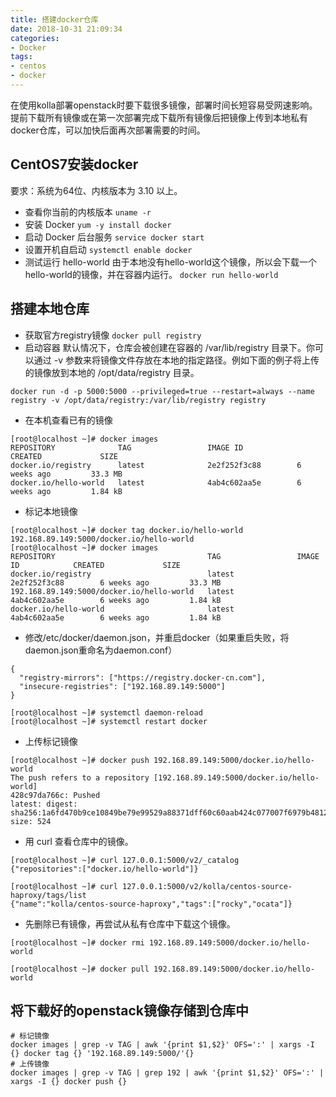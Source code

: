 ```yaml
---
title: 搭建docker仓库
date: 2018-10-31 21:09:34
categories:
- Docker
tags:
- centos
- docker
---
```

在使用kolla部署openstack时要下载很多镜像，部署时间长短容易受网速影响。提前下载所有镜像或在第一次部署完成下载所有镜像后把镜像上传到本地私有docker仓库，可以加快后面再次部署需要的时间。
<!-- more -->
## CentOS7安装docker
要求：系统为64位、内核版本为 3.10 以上。
- 查看你当前的内核版本
`uname -r`
- 安装 Docker
`yum -y install docker`
- 启动 Docker 后台服务
`service docker start`
- 设置开机自启动
`systemctl enable docker`
- 测试运行 hello-world
由于本地没有hello-world这个镜像，所以会下载一个hello-world的镜像，并在容器内运行。
`docker run hello-world`

## 搭建本地仓库
- 获取官方registry镜像
`docker pull registry`
- 启动容器
默认情况下，仓库会被创建在容器的 /var/lib/registry 目录下。你可以通过 -v 参数来将镜像文件存放在本地的指定路径。例如下面的例子将上传的镜像放到本地的 /opt/data/registry 目录。
```
docker run -d -p 5000:5000 --privileged=true --restart=always --name registry -v /opt/data/registry:/var/lib/registry registry
```
- 在本机查看已有的镜像
```
[root@localhost ~]# docker images
REPOSITORY              TAG                 IMAGE ID            CREATED             SIZE
docker.io/registry      latest              2e2f252f3c88        6 weeks ago         33.3 MB
docker.io/hello-world   latest              4ab4c602aa5e        6 weeks ago         1.84 kB
```
- 标记本地镜像
```
[root@localhost ~]# docker tag docker.io/hello-world 192.168.89.149:5000/docker.io/hello-world
[root@localhost ~]# docker images
REPOSITORY                                  TAG                 IMAGE ID            CREATED             SIZE
docker.io/registry                          latest              2e2f252f3c88        6 weeks ago         33.3 MB
192.168.89.149:5000/docker.io/hello-world   latest              4ab4c602aa5e        6 weeks ago         1.84 kB
docker.io/hello-world                       latest              4ab4c602aa5e        6 weeks ago         1.84 kB
```
- 修改/etc/docker/daemon.json，并重启docker（如果重启失败，将daemon.json重命名为daemon.conf）
```
{
  "registry-mirrors": ["https://registry.docker-cn.com"],
  "insecure-registries": ["192.168.89.149:5000"]
}

[root@localhost ~]# systemctl daemon-reload 
[root@localhost ~]# systemctl restart docker
```
- 上传标记镜像
```
[root@localhost ~]# docker push 192.168.89.149:5000/docker.io/hello-world
The push refers to a repository [192.168.89.149:5000/docker.io/hello-world]
428c97da766c: Pushed 
latest: digest: sha256:1a6fd470b9ce10849be79e99529a88371dff60c60aab424c077007f6979b4812 size: 524
```
- 用 curl 查看仓库中的镜像。
```
[root@localhost ~]# curl 127.0.0.1:5000/v2/_catalog
{"repositories":["docker.io/hello-world"]}

[root@localhost ~]# curl 127.0.0.1:5000/v2/kolla/centos-source-haproxy/tags/list
{"name":"kolla/centos-source-haproxy","tags":["rocky","ocata"]}
```
- 先删除已有镜像，再尝试从私有仓库中下载这个镜像。
```
[root@localhost ~]# docker rmi 192.168.89.149:5000/docker.io/hello-world

[root@localhost ~]# docker pull 192.168.89.149:5000/docker.io/hello-world
```

## 将下载好的openstack镜像存储到仓库中
```
# 标记镜像
docker images | grep -v TAG | awk '{print $1,$2}' OFS=':' | xargs -I {} docker tag {} '192.168.89.149:5000/'{}
# 上传镜像
docker images | grep -v TAG | grep 192 | awk '{print $1,$2}' OFS=':' | xargs -I {} docker push {}
```